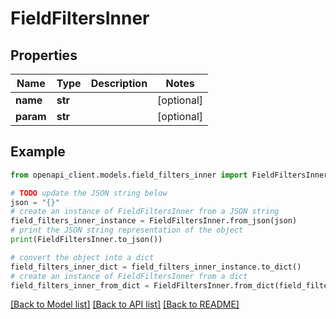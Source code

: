# FieldFiltersInner


## Properties

Name | Type | Description | Notes
------------ | ------------- | ------------- | -------------
**name** | **str** |  | [optional] 
**param** | **str** |  | [optional] 

## Example

```python
from openapi_client.models.field_filters_inner import FieldFiltersInner

# TODO update the JSON string below
json = "{}"
# create an instance of FieldFiltersInner from a JSON string
field_filters_inner_instance = FieldFiltersInner.from_json(json)
# print the JSON string representation of the object
print(FieldFiltersInner.to_json())

# convert the object into a dict
field_filters_inner_dict = field_filters_inner_instance.to_dict()
# create an instance of FieldFiltersInner from a dict
field_filters_inner_from_dict = FieldFiltersInner.from_dict(field_filters_inner_dict)
```
[[Back to Model list]](../README.md#documentation-for-models) [[Back to API list]](../README.md#documentation-for-api-endpoints) [[Back to README]](../README.md)


